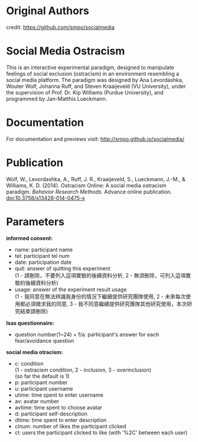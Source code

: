 Original Authors
===========
credit: https://github.com/smpo/socialmedia


Social Media Ostracism
======================

This is an interactive experimental paradigm, designed to manipulate feelings of social exclusion (ostracism) in an environment resembling a social media platform. The paradigm was designed by Ana Levordashka, Wouter Wolf, Johanna Ruff, and Steven Kraaijeveld (VU University), under the supervision of Prof. Dr. Kip Williams (Purdue University), and programmed by Jan-Matthis Lueckmann.


Documentation
=============

For documentation and previews visit: http://smpo.github.io/socialmedia/


Publication
===========

Wolf, W., Levordashka, A., Ruff, J. R., Kraaijeveld, S., Lueckmann, J.-M., & Williams, K. D. (2014). Ostracism Online: A social media ostracism paradigm. _Behavior Research Methods._ Advance online publication. [doi:10.3758/s13428-014-0475-x](http://dx.doi.org/10.3758/s13428-014-0475-x)


Parameters
===========

<b>informed consent:</b>
* name: participant name
* tel: participant tel num
* date: participation date
* quit: answer of quitting this experiment <br />
  (1 - 請刪除，不要列入這項實驗的後續資料分析, 2 - 無須刪除，可列入這項實驗的後續資料分析)
* usage: answer of the experiment result usage <br />
  (1 - 我同意在無法辨識我身份的情況下繼續提供研究團隊使用, 2 - 未來每次使用都必須徵求我的同意, 3 - 我不同意繼續提供研究團隊其他研究使用，本次研究結束請刪除) <br />
  
<b>lsas questionnaire:</b>
* question number(1~24) + f/a: participant's answer for each fear/avoidance question

<b>social media otracism:</b>
* c: condition <br />
  (1 - ostracism condition, 2 - inclusion, 3 - overinclusion) <br />
  (so far the default is 1)
* p: participant number
* u: participant username
* utime: time spent to enter username
* av: avatar number
* avtime: time spent to choose avatar
* d: participant self-description
* dtime: time spent to enter description
* clnum: number of likes the participant clicked
* cl: users the participant clicked to like (with '%2C' between each user)
